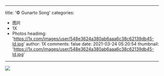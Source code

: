 
---
title: '© Gunarto Song'
categories: 
 - 图片
 - 1X
 - Photos
headimg: 'https://1x.com/images/user/548e3624a380ab6aaa6c38c62139db45-ld.jpg'
author: 1X
comments: false
date: 2021-03-24 05:20:54
thumbnail: 'https://1x.com/images/user/548e3624a380ab6aaa6c38c62139db45-ld.jpg'
---

<div>   
<img src="https://1x.com/images/user/548e3624a380ab6aaa6c38c62139db45-ld.jpg" referrerpolicy="no-referrer">  
</div>
            